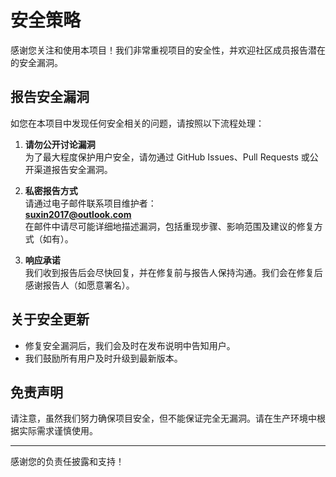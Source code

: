 # 安全策略

感谢您关注和使用本项目！我们非常重视项目的安全性，并欢迎社区成员报告潜在的安全漏洞。

## 报告安全漏洞

如您在本项目中发现任何安全相关的问题，请按照以下流程处理：

1. **请勿公开讨论漏洞**  
   为了最大程度保护用户安全，请勿通过 GitHub Issues、Pull Requests 或公开渠道报告安全漏洞。

2. **私密报告方式**  
   请通过电子邮件联系项目维护者：  
   **suxin2017@outlook.com**  
   在邮件中请尽可能详细地描述漏洞，包括重现步骤、影响范围及建议的修复方式（如有）。

3. **响应承诺**  
   我们收到报告后会尽快回复，并在修复前与报告人保持沟通。我们会在修复后感谢报告人（如愿意署名）。

## 关于安全更新

- 修复安全漏洞后，我们会及时在发布说明中告知用户。
- 我们鼓励所有用户及时升级到最新版本。

## 免责声明

请注意，虽然我们努力确保项目安全，但不能保证完全无漏洞。请在生产环境中根据实际需求谨慎使用。

---

感谢您的负责任披露和支持！
